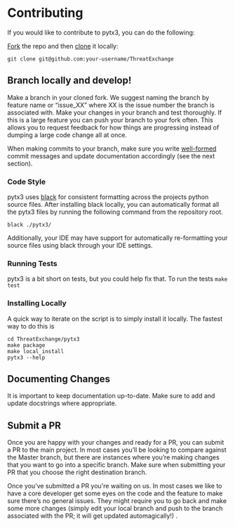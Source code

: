 # Contributing

If you would like to contribute to pytx3, you can do the following:

[Fork][fork] the repo and then [clone][clone] it locally:

[fork]: https://help.github.com/articles/fork-a-repo/
[clone]: https://help.github.com/articles/which-remote-url-should-i-use/

    git clone git@github.com:your-username/ThreatExchange

## Branch locally and develop!
Make a branch in your cloned fork. We suggest naming the branch by feature name
or “issue_XX” where XX is the issue number the branch is associated with. Make
your changes in your branch and test thoroughly. If this is a large feature you
can push your branch to your fork often. This allows you to request feedback for
how things are progressing instead of dumping a large code change all at once.

When making commits to your branch, make sure you write [well-formed][wf] commit
messages and update documentation accordingly (see the next section).

[wf]: https://github.com/erlang/otp/wiki/Writing-good-commit-messages

### Code Style
pytx3 uses [black](https://pypi.org/project/black/) for consistent formatting across
the projects python source files. After installing black locally, you can automatically
format all the pytx3 files by running the following command from the repository root.

```shell
black ./pytx3/
```

Additionally, your IDE may have support for automatically re-formatting your source files
using black through your IDE settings.

### Running Tests
pytx3 is a bit short on tests, but you could help fix that.
To run the tests `make test`

### Installing Locally
A quick way to iterate on the script is to simply install it locally. The
fastest way to do this is

    cd ThreatExchange/pytx3
    make package
    make local_install
    pytx3 --help

## Documenting Changes
It is important to keep documentation up-to-date. Make sure to add and update
docstrings where appropriate.

## Submit a PR
Once you are happy with your changes and ready for a PR, you can submit a PR to
the main project. In most cases you’ll be looking to compare against the Master
branch, but there are instances where you’re making changes that you want to go
into a specific branch. Make sure when submitting your PR that you choose the
right destination branch.

Once you’ve submitted a PR you're waiting on us. In most cases we like to have
a core developer get some eyes on the code and the feature to make sure
there’s no general issues. They might require you to go back and make some more
changes (simply edit your local branch and push to the branch associated with
the PR; it will get updated automagically!) .
